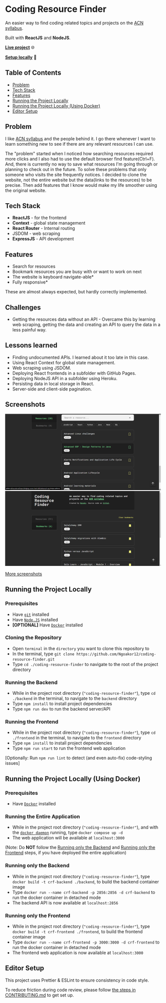 # Coding Resource Finder

An easier way to find coding related topics and projects on the [ACN syllabus](http://syllabus.africacode.net/).

Built with **ReactJS** and **NodeJS**.

[**Live project**](https://coding-resource-finder.netlify.app/) 🌐

[**Setup locally**](#local-setup) 🔧

## Table of Contents

- [Problem](#problem)
- [Tech Stack](#tech-stack)
- [Features](#challenges)
- [Running the Project Locally](#running-the-project-locally)
- [Running the Project Locally (Using Docker)](#running-the-project-locally-using-docker)
- [Editor Setup](#editor-setup)

## Problem

I like [ACN syllabus](http://syllabus.africacode.net/) and the people behind it. I go there whenever I want to learn something new to see if there are any relevant resources I can use.

The "problem" started when I noticed how searching resources required more clicks and I also had to use the default browser find feature(Ctrl+F). And, there is currently no way to save what resources I'm going through or planning to check out in the future.
To solve these problems that only someone who visits the site frequently notices. I decided to clone the website, not the entire website but the data(links to the resources) to be precise. Then add features that I know would make my life smoother using the original website.

## Tech Stack

- **ReactJS** - for the frontend
- **Context** - global state management
- **React Router** - Internal routing
- JSDOM - web scraping
- **ExpressJS** - API development

## Features

- Search for resources
- Bookmark resources you are busy with or want to work on next
- The website is keyboard navigate-able\*
- Fully responsive\*

These are almost always expected, but hardly correctly implemented.

## Challenges

- Getting the resources data without an API - Overcame this by learning web scraping, getting the data and creating an API to query the data in a less painful way.

## Lessons learned

- Finding undocumented APIs. I learned about it too late in this case.
- Using React Context for global state management.
- Web scraping using JSDOM.
- Deploying React frontends in a subfolder with GitHub Pages.
- Deploying NodeJS API in a subfolder using Heroku.
- Persisting data in local storage in React.
- Server-side and client-side pagination.

## Screenshots

![www ngoako com_coding-resource-finder_(myDevice highres desktop)](<./docs/screenshots/Screenshot%20(141).png>)
![www ngoako com_coding-resource-finder_(myDevice highres desktop) (1)](<./docs/screenshots/Screenshot%20(156).png>)

[More screenshots](./docs/SCREENSHOTS.md)

## Running the Project Locally

### Prerequisites

- Have [`git`](https://git-scm.com/downloads) installed
- Have [`Node.JS`](https://nodejs.org/en/download/) installed
- **[OPTIONAL]** Have [`Docker`](https://www.docker.com/) installed

### Cloning the Repository

- Open `terminal` in the `directory` you want to clone this repository to
- In the terminal, type `git clone https://github.com/Ngoakor12/coding-resource-finder.git`
- Type `cd ./coding-resource-finder` to navigate to the root of the project directory

### Running the Backend

- While in the project root directory (`"coding-resource-finder"`), type `cd ./backend` in the terminal, to navigate to the `backend` directory
- Type `npm install` to install project dependencies
- Type `npm run dev` to run the backend server/API

### Running the Frontend

- While in the project root directory (`"coding-resource-finder"`), type `cd ./frontend` in the terminal, to navigate to the `frontend` directory
- Type `npm install` to install project dependencies
- Type `npm run start` to run the frontend web application

[Optionally: Run `npm run lint` to detect (and even auto-fix) code-styling issues]

## Running the Project Locally (Using Docker)

### Prerequisites

- Have [`Docker`](https://www.docker.com/) installed

### Running the Entire Application

- While in the project root directory (`"coding-resource-finder"`), and with the [`docker daemon`](https://docs.docker.com/get-started/overview/#the-docker-daemon) running, type `docker compose up -d`
- The web application will be available at `localhost:3000`

(Note: Do **NOT** follow the [Running only the Backend](#running-only-the-backend) and [Running only the Frontend](#running-only-the-frontend) steps, if you have deployed the entire application)

### Running only the Backend

- While in the project root directory (`"coding-resource-finder"`), type `docker build -t crf-backend ./backend`, to build the backend container image
- Type `docker run --name crf-backend -p 2856:2856 -d crf-backend` to run the docker container in detached mode
- The backend API is now available at `localhost:2856`

### Running only the Frontend

- While in the project root directory (`"coding-resource-finder"`), type `docker build -t crf-frontend ./frontend`, to build the frontend container image
- Type `docker run --name crf-frontend -p 3000:3000 -d crf-frontend` to run the docker container in detached mode
- The frontend web application is now available at `localhost:3000`

## Editor Setup

This project uses Prettier & ESLint to ensure consistency in code style.

To reduce friction during code review, please follow [the steps in CONTRIBUTING.md](CONTRIBUTING.md#editor_setup) to get set up.

